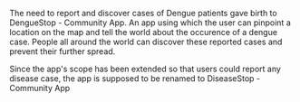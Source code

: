 The need to report and discover cases of Dengue patients gave birth to DengueStop - Community App.
An app using which the user can pinpoint a location on the map and tell the world about the occurence of a dengue case.
People all around the world can discover these reported cases and prevent their further spread.

Since the app's scope has been extended so that users could report any disease case,
the app is supposed to be renamed to DiseaseStop - Community App
